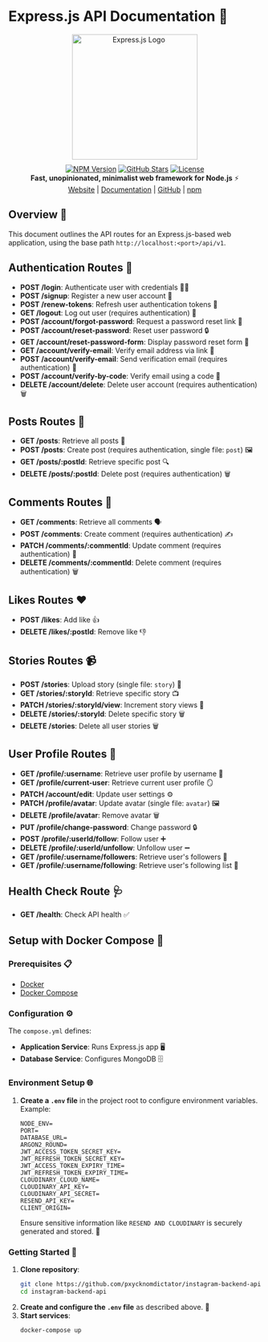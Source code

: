 # Express.js API Documentation 🚀

<div align="center">
  <img src="https://camo.githubusercontent.com/86f61f7d4367c71a580e11af0bcd4f333d1b967225a679a12998657db1307dd3/68747470733a2f2f692e636c6f756475702e636f6d2f7a6659366c4c376546612d3330303078333030302e706e67" alt="Express.js Logo" width="250"/>
</div>

<div align="center" style="margin-top: 10px;">
  <a href="https://www.npmjs.com/package/express"><img src="https://img.shields.io/npm/v/express.svg" alt="NPM Version"/></a>
  <a href="https://github.com/expressjs/express"><img src="https://img.shields.io/github/stars/expressjs/express.svg" alt="GitHub Stars"/></a>
  <a href="https://github.com/expressjs/express/blob/master/LICENSE"><img src="https://img.shields.io/npm/l/express.svg" alt="License"/></a>
</div>

<div align="center">
  <strong>Fast, unopinionated, minimalist web framework for Node.js</strong> ⚡️
</div>

<div align="center">
  <a href="https://expressjs.com/">Website</a> | 
  <a href="https://expressjs.com/en/5x/api.html">Documentation</a> | 
  <a href="https://github.com/expressjs/express">GitHub</a> | 
  <a href="https://www.npmjs.com/package/express">npm</a>
</div>

## Overview 📖

This document outlines the API routes for an Express.js-based web application, using the base path `http://localhost:<port>/api/v1`.

## Authentication Routes 🔐

- **POST /login**: Authenticate user with credentials 🧑‍💻
- **POST /signup**: Register a new user account 📝
- **POST /renew-tokens**: Refresh user authentication tokens 🔄
- **GET /logout**: Log out user (requires authentication) 🚪
- **POST /account/forgot-password**: Request a password reset link 🔑
- **POST /account/reset-password**: Reset user password 🔒
- **GET /account/reset-password-form**: Display password reset form 📄
- **GET /account/verify-email**: Verify email address via link 📧
- **POST /account/verify-email**: Send verification email (requires authentication) 📧
- **POST /account/verify-by-code**: Verify email using a code 📨
- **DELETE /account/delete**: Delete user account (requires authentication) 🗑️

## Posts Routes 📸

- **GET /posts**: Retrieve all posts 📜
- **POST /posts**: Create post (requires authentication, single file: `post`) 🖼️
- **GET /posts/:postId**: Retrieve specific post 🔍
- **DELETE /posts/:postId**: Delete post (requires authentication) 🗑️

## Comments Routes 💬

- **GET /comments**: Retrieve all comments 🗣️
- **POST /comments**: Create comment (requires authentication) ✍️
- **PATCH /comments/:commentId**: Update comment (requires authentication) 📝
- **DELETE /comments/:commentId**: Delete comment (requires authentication) 🗑️

## Likes Routes ❤️

- **POST /likes**: Add like 👍
- **DELETE /likes/:postId**: Remove like 👎

## Stories Routes 📹

- **POST /stories**: Upload story (single file: `story`) 🎥
- **GET /stories/:storyId**: Retrieve specific story 📺
- **PATCH /stories/:storyId/view**: Increment story views 👀
- **DELETE /stories/:storyId**: Delete specific story 🗑️
- **DELETE /stories**: Delete all user stories 🗑️

## User Profile Routes 🧑

- **GET /profile/:username**: Retrieve user profile by username 👤
- **GET /profile/current-user**: Retrieve current user profile 🪞
- **PATCH /account/edit**: Update user settings ⚙️
- **PATCH /profile/avatar**: Update avatar (single file: `avatar`) 🖼️
- **DELETE /profile/avatar**: Remove avatar 🗑️
- **PUT /profile/change-password**: Change password 🔒
- **POST /profile/:userId/follow**: Follow user ➕
- **DELETE /profile/:userId/unfollow**: Unfollow user ➖
- **GET /profile/:username/followers**: Retrieve user's followers 👥
- **GET /profile/:username/following**: Retrieve user's following list 👥

## Health Check Route 🩺

- **GET /health**: Check API health ✅

## Setup with Docker Compose 🐳

### Prerequisites 📋

- [Docker](https://www.docker.com/get-started)
- [Docker Compose](https://docs.docker.com/compose/install/)

### Configuration ⚙️

The `compose.yml` defines:

- **Application Service**: Runs Express.js app 🖥️
- **Database Service**: Configures MongoDB 🗄️

### Environment Setup 🌐

1. **Create a `.env` file** in the project root to configure environment variables. Example:
   ```
   NODE_ENV=
   PORT=
   DATABASE_URL=
   ARGON2_ROUND=
   JWT_ACCESS_TOKEN_SECRET_KEY=
   JWT_REFRESH_TOKEN_SECRET_KEY=
   JWT_ACCESS_TOKEN_EXPIRY_TIME=
   JWT_REFRESH_TOKEN_EXPIRY_TIME=
   CLOUDINARY_CLOUD_NAME=
   CLOUDINARY_API_KEY=
   CLOUDINARY_API_SECRET=
   RESEND_API_KEY=
   CLIENT_ORIGIN=
   ```
   Ensure sensitive information like `RESEND AND CLOUDINARY` is securely generated and stored. 🔐

### Getting Started 🚀

1. **Clone repository**:
   ```bash
   git clone https://github.com/pxycknomdictator/instagram-backend-api.git
   cd instagram-backend-api
   ```
2. **Create and configure the `.env` file** as described above. 📝
3. **Start services**:
   ```bash
   docker-compose up
   ```
